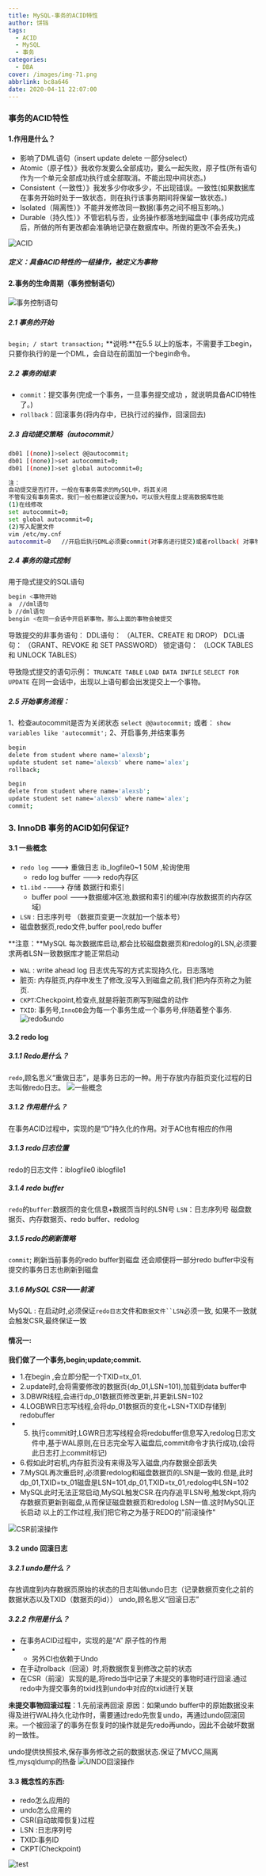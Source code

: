 ```yaml
---
title: MySQL-事务的ACID特性
author: 饼铛
tags:
  - ACID
  - MySQL
  - 事务
categories:
  - DBA
cover: /images/img-71.png
abbrlink: bc8a646
date: 2020-04-11 22:07:00
---
```

### 事务的ACID特性
#### 1.作用是什么？
- 影响了DML语句（insert  update   delete  一部分select）
- Atomic（原子性）》我收你发要么全部成功，要么一起失败，原子性(所有语句作为一个单元全部成功执行或全部取消。不能出现中间状态。)
- Consistent（一致性）》我发多少你收多少，不出现错误。一致性(如果数据库在事务开始时处于一致状态，则在执行该事务期间将保留一致状态。)
- Isolated（隔离性）》不能并发修改同一数据(事务之间不相互影响。)
- Durable（持久性）》不管宕机与否，业务操作都落地到磁盘中
(事务成功完成后，所做的所有更改都会准确地记录在数据库中。所做的更改不会丢失。)

![ACID](/images/img-57.png)
##### 定义：具备ACID特性的一组操作，被定义为事物

#### 2.事务的生命周期（事务控制语句）
![事务控制语句](/images/img-53.png)
##### 2.1 事务的开始
`begin; / start transaction;`
**说明:**在5.5 以上的版本，不需要手工begin，只要你执行的是一个DML，会自动在前面加一个begin命令。

##### 2.2 事务的结束
- `commit`：提交事务(完成一个事务，一旦事务提交成功 ，就说明具备ACID特性了。)
- `rollback`：回滚事务(将内存中，已执行过的操作，回滚回去)

##### 2.3 自动提交策略（autocommit）
```bash
db01 [(none)]>select @@autocommit;
db01 [(none)]>set autocommit=0;
db01 [(none)]>set global autocommit=0;

注：
自动提交是否打开，一般在有事务需求的MySQL中，将其关闭
不管有没有事务需求，我们一般也都建议设置为0，可以很大程度上提高数据库性能
(1)在线修改
set autocommit=0;   
set global autocommit=0;
(2)写入配置文件
vim /etc/my.cnf
autocommit=0   //开启后执行DML必须要commit(对事务进行提交)或者rollback( 对事物进行回滚)
```
##### 2.4 事务的隐式控制
用于隐式提交的SQL语句
```bash
begin <事物开始
a  //dml语句
b //dml语句
bengin <在同一会话中开启新事物，那么上面的事物会被提交
```
导致提交的非事务语句：
DDL语句： （ALTER、CREATE 和 DROP）
DCL语句： （GRANT、REVOKE 和 SET PASSWORD）
锁定语句： （LOCK TABLES 和 UNLOCK TABLES）

导致隐式提交的语句示例：
`TRUNCATE TABLE`
`LOAD DATA INFILE`
`SELECT FOR UPDATE`
在同一会话中，出现以上语句都会出发提交上一个事物。

##### 2.5 开始事务流程：
1、检查autocommit是否为关闭状态
`select @@autocommit;`
或者：
`show variables like 'autocommit';`
2、开启事务,并结束事务
```bash
begin
delete from student where name='alexsb';
update student set name='alexsb' where name='alex';
rollback;

begin
delete from student where name='alexsb';
update student set name='alexsb' where name='alex';
commit;
```

### 3. InnoDB 事务的ACID如何保证?
#### 3.1 一些概念

- `redo log` ---> 重做日志 ib_logfile0~1  50M ,轮询使用
	- redo log buffer ---> redo内存区
- `t1.ibd`     ----> 存储 数据行和索引 
	- buffer pool --->数据缓冲区池,数据和索引的缓冲(存放数据页的内存区域)
- `LSN` : 日志序列号 （数据页变更一次就加一个版本号）
- 磁盘数据页,redo文件,buffer pool,redo buffer

**注意：**MySQL 每次数据库启动,都会比较磁盘数据页和redolog的LSN,必须要求两者LSN一致数据库才能正常启动
- `WAL` : write ahead log 日志优先写的方式实现持久化，日志落地
- 脏页: 内存脏页,内存中发生了修改,没写入到磁盘之前,我们把内存页称之为脏页.
- `CKPT`:Checkpoint,检查点,就是将脏页刷写到磁盘的动作
- `TXID`: 事务号,`InnoDB`会为每一个事务生成一个事务号,伴随着整个事务.
![redo&undo](/images/img-52.png)

#### 3.2 redo log
##### 3.1.1 Redo是什么？
`redo`,顾名思义“重做日志”，是事务日志的一种。用于存放内存脏页变化过程的日志叫做redo日志。
![一些概念](/images/img-58.png)

##### 3.1.2 作用是什么？
在事务ACID过程中，实现的是“D”持久化的作用。对于AC也有相应的作用

##### 3.1.3 redo日志位置
redo的日志文件：iblogfile0 iblogfile1

##### 3.1.4 redo buffer
`redo`的`buffer`:数据页的变化信息+数据页当时的LSN号
`LSN`：日志序列号  磁盘数据页、内存数据页、redo buffer、redolog

##### 3.1.5 redo的刷新策略
`commit`;
刷新当前事务的redo buffer到磁盘
还会顺便将一部分redo buffer中没有提交的事务日志也刷新到磁盘

##### 3.1.6 MySQL CSR——前滚
MySQL : 在启动时,必须保证`redo日志`文件和`数据文件``LSN`必须一致, 如果不一致就会触发CSR,最终保证一致
#### 情况一:
**我们做了一个事务,begin;update;commit.**
- 1.在begin ,会立即分配一个TXID=tx_01.
- 2.update时,会将需要修改的数据页(dp_01,LSN=101),加载到data buffer中
- 3.DBWR线程,会进行dp_01数据页修改更新,并更新LSN=102
- 4.LOGBWR日志写线程,会将dp_01数据页的变化+LSN+TXID存储到redobuffer
- 5. 执行commit时,LGWR日志写线程会将redobuffer信息写入redolog日志文件中,基于WAL原则,在日志完全写入磁盘后,commit命令才执行成功,(会将此日志打上commit标记)
- 6.假如此时宕机,内存脏页没有来得及写入磁盘,内存数据全部丢失
- 7.MySQL再次重启时,必须要redolog和磁盘数据页的LSN是一致的.但是,此时dp_01,TXID=tx_01磁盘是LSN=101,dp_01,TXID=tx_01,redolog中LSN=102
- MySQL此时无法正常启动,MySQL触发CSR.在内存追平LSN号,触发ckpt,将内存数据页更新到磁盘,从而保证磁盘数据页和redolog LSN一值.这时MySQL正长启动
以上的工作过程,我们把它称之为基于REDO的"前滚操作"

![CSR前滚操作](/images/img-59.png)

#### 3.2 undo 回滚日志
##### 3.2.1 undo是什么？
存放调度到内存数据页原始的状态的日志叫做undo日志（记录数据页变化之前的数据状态以及TXID（数据页的id））
undo,顾名思义“回滚日志”

##### 3.2.2 作用是什么？
- 在事务ACID过程中，实现的是“A” 原子性的作用
- - 另外CI也依赖于Undo
- 在手动rolback（回滚）时,将数据恢复到修改之前的状态
- 在CSR（前滚）实现的是,将redo当中记录了未提交的事物时进行回滚.通过redo中为提交事务的txid找到undo中对应的txid进行关联

**未提交事物回滚过程**：1.先前滚再回滚 原因：如果undo buffer中的原始数据没来得及进行WAL持久化动作时，需要通过redo先恢复undo，再通过undo回滚回来。一个被回滚了的事务在恢复时的操作就是先redo再undo，因此不会破坏数据的一致性。

undo提供快照技术,保存事务修改之前的数据状态.保证了MVCC,隔离性,mysqldump的热备
![UNDO回滚操作](/images/img-60.png)

#### 3.3 概念性的东西:
- redo怎么应用的
- undo怎么应用的
- CSR(自动故障恢复)过程
- LSN :日志序列号
- TXID:事务ID
- CKPT(Checkpoint)

![test](/images/img-64.png)
